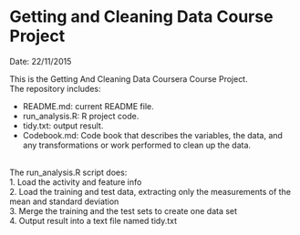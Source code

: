 # Getting and Cleaning Data Course Project
Date: 22/11/2015

This is the Getting And Cleaning Data Coursera Course Project. <br/>
The repository includes:
- README.md: current README file.<br/>
- run_analysis.R: R project code.<br/>
- tidy.txt: output result.<br/>
- Codebook.md: Code book that describes the variables, the data, and any transformations or work performed to clean up the data.<br/>

<br/>
The run_analysis.R script does:<br/>
1. Load the activity and feature info <br/>
2. Load the training and test data, extracting only the measurements of the mean and standard deviation<br/>
3. Merge the training and the test sets to create one data set<br/>
4. Output result into a text file named tidy.txt<br/>


